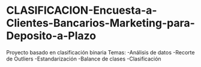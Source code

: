 # CLASIFICACION-Encuesta-a-Clientes-Bancarios-Marketing-para-Deposito-a-Plazo
Proyecto basado en clasificación binaria
Temas:
-Análisis de datos
-Recorte de Outliers
-Estandarización
-Balance de clases
-Clasificación
